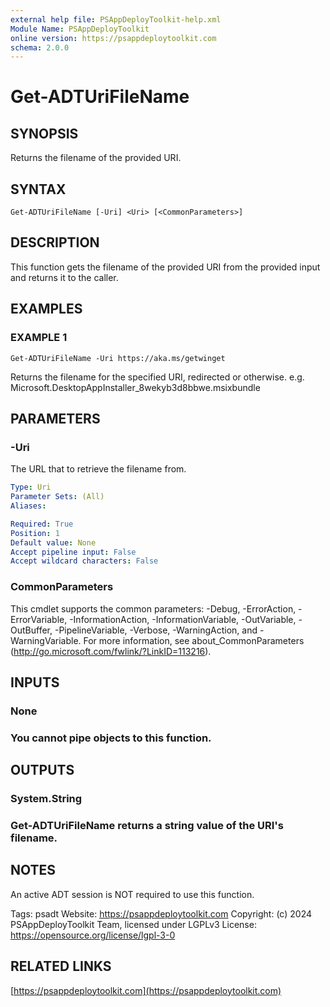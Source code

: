 ```yaml
---
external help file: PSAppDeployToolkit-help.xml
Module Name: PSAppDeployToolkit
online version: https://psappdeploytoolkit.com
schema: 2.0.0
---
```


# Get-ADTUriFileName

## SYNOPSIS
Returns the filename of the provided URI.

## SYNTAX

```
Get-ADTUriFileName [-Uri] <Uri> [<CommonParameters>]
```

## DESCRIPTION
This function gets the filename of the provided URI from the provided input and returns it to the caller.

## EXAMPLES

### EXAMPLE 1
```
Get-ADTUriFileName -Uri https://aka.ms/getwinget
```

Returns the filename for the specified URI, redirected or otherwise.
e.g.
Microsoft.DesktopAppInstaller_8wekyb3d8bbwe.msixbundle

## PARAMETERS

### -Uri
The URL that to retrieve the filename from.

```yaml
Type: Uri
Parameter Sets: (All)
Aliases:

Required: True
Position: 1
Default value: None
Accept pipeline input: False
Accept wildcard characters: False
```

### CommonParameters
This cmdlet supports the common parameters: -Debug, -ErrorAction, -ErrorVariable, -InformationAction, -InformationVariable, -OutVariable, -OutBuffer, -PipelineVariable, -Verbose, -WarningAction, and -WarningVariable.
For more information, see about_CommonParameters (http://go.microsoft.com/fwlink/?LinkID=113216).

## INPUTS

### None
### You cannot pipe objects to this function.
## OUTPUTS

### System.String
### Get-ADTUriFileName returns a string value of the URI's filename.
## NOTES
An active ADT session is NOT required to use this function.

Tags: psadt
Website: https://psappdeploytoolkit.com
Copyright: (c) 2024 PSAppDeployToolkit Team, licensed under LGPLv3
License: https://opensource.org/license/lgpl-3-0

## RELATED LINKS

[https://psappdeploytoolkit.com](https://psappdeploytoolkit.com)

